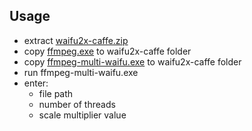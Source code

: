 ## Usage
- extract [waifu2x-caffe.zip](https://github.com/lltcggie/waifu2x-caffe/releases)
- copy [ffmpeg.exe](https://www.ffmpeg.org/download.html) to waifu2x-caffe folder
- copy [ffmpeg-multi-waifu.exe](https://github.com/fnx4/ffmpeg-multi-waifu/releases) to waifu2x-caffe folder
- run ffmpeg-multi-waifu.exe
- enter:
   -  file path
   -  number of threads
   -  scale multiplier value